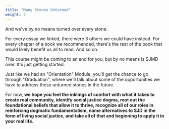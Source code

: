 ```yaml
---
title: "Many Stones Unturned"
weight: 2
---
```


And we've by no means turned over every stone.

For every essay we linked, there were 3 others we could have instead. For every chapter of a book we recommended, there's the rest of the book that would likely benefit us all to read. And so on.

This course might be coming to an end for you, but by no means is SJMD over. It's just getting started.

Just like we had an "Orientation" Module, you'll get the chance to go through "Graduation", where we'll talk about some of the opportunities we have to address these unturned stones in the future.

For now, **we hope you feel the inklings of comfort with what it takes to create real community, identify social justice dogma, root out the foundational beliefs that allow it to thrive, recognize all of our roles in reinforcing dogmatic fundamentalism, name alternatives to SJD in the form of living social justice, and take all of that and beginning to apply it in your real life.**
